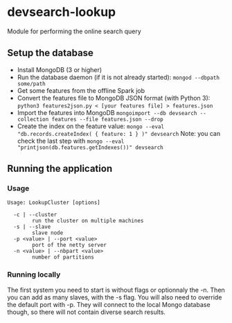 # devsearch-lookup
Module for performing the online search query

## Setup the database
* Install MongoDB (3 or higher)
* Run the database daemon (if it is not already started): `mongod --dbpath some/path`
* Get some features from the offline Spark job
* Convert the features file to MongoDB JSON format (with Python 3): `python3 features2json.py < [your features file] > features.json`
* Import the features into MongoDB `mongoimport --db devsearch --collection features --file features.json --drop`
* Create the index on the feature value: `mongo --eval "db.records.createIndex( { feature: 1 } )" devsearch`
Note: you can check the last step with `mongo --eval "printjson(db.features.getIndexes())" devsearch`

## Running the application

### Usage
```shell
Usage: LookupCluster [options]

  -c | --cluster
        run the cluster on multiple machines
  -s | --slave
        slave node
  -p <value> | --port <value>
        port of the netty server
  -n <value> | --nbpart <value>
        number of partitions
```

### Running locally

The first system you need to start is without flags or optionnaly the -n.
Then you can add as many slaves, with the -s flag. You will also need to override
the default port with -p. They will connect to the local Mongo database though,
so there will not contain diverse search results.

